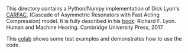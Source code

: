 This directory contains a Python/Numpy implementation of Dick Lyon's
[CARFAC](https://www.cambridge.org/core/books/abs/human-and-machine-hearing/carfac-digital-cochlear-model/C8341FBDA54160D3E9B8694A856DD3FF),
(Cascade of Asymmetric Resonators with Fast Acting Compression) model.
It is fully described in his [book](http://www.machinehearing.org/):
  Richard F. Lyon. Human and Machine Hearing. Cambridge University Press, 2017.

This [colab](https://colab.research.google.com/drive/17fIMykLMGZHjPfiNSCVyOfNR8u_jE8DQ?usp=sharing) shows some test examples and demonstrates how to use the code.

